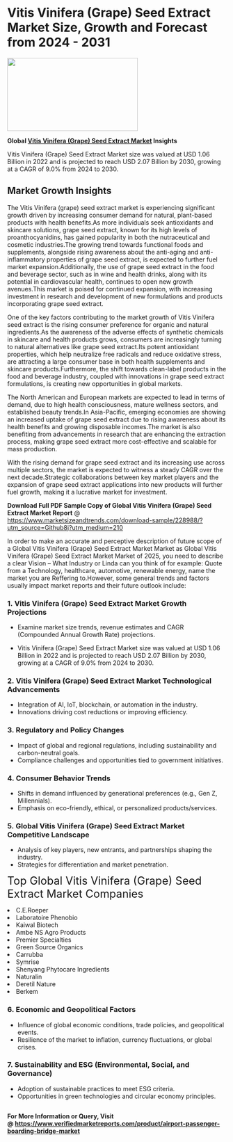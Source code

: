 <H1>Vitis Vinifera (Grape) Seed Extract Market Size, Growth and Forecast from 2024 - 2031</H1><img class="aligncenter size-medium wp-image-584254" src="https://thirdeyenews.in/wp-content/uploads/2024/09/Global-Market-Research-300x168.jpeg" alt="" width="300" height="168" /><p><strong>Global&nbsp;<a href="https://www.marketsizeandtrends.com/download-sample/228988/?utm_source=Github8j?utm_medium=210">Vitis Vinifera (Grape) Seed Extract Market</a> Insights</strong></p><p>Vitis Vinifera (Grape) Seed Extract Market size was valued at USD 1.06 Billion in 2022 and is projected to reach USD 2.07 Billion by 2030, growing at a CAGR of 9.0% from 2024 to 2030.</p><p><h2>Market Growth Insights</h2> <p>The Vitis Vinifera (grape) seed extract market is experiencing significant growth driven by increasing consumer demand for natural, plant-based products with health benefits.As more individuals seek antioxidants and skincare solutions, grape seed extract, known for its high levels of proanthocyanidins, has gained popularity in both the nutraceutical and cosmetic industries.The growing trend towards functional foods and supplements, alongside rising awareness about the anti-aging and anti-inflammatory properties of grape seed extract, is expected to further fuel market expansion.Additionally, the use of grape seed extract in the food and beverage sector, such as in wine and health drinks, along with its potential in cardiovascular health, continues to open new growth avenues.This market is poised for continued expansion, with increasing investment in research and development of new formulations and products incorporating grape seed extract.</p> <p>One of the key factors contributing to the market growth of Vitis Vinifera seed extract is the rising consumer preference for organic and natural ingredients.As the awareness of the adverse effects of synthetic chemicals in skincare and health products grows, consumers are increasingly turning to natural alternatives like grape seed extract.Its potent antioxidant properties, which help neutralize free radicals and reduce oxidative stress, are attracting a large consumer base in both health supplements and skincare products.Furthermore, the shift towards clean-label products in the food and beverage industry, coupled with innovations in grape seed extract formulations, is creating new opportunities in global markets.</p> <p>The North American and European markets are expected to lead in terms of demand, due to high health consciousness, mature wellness sectors, and established beauty trends.In Asia-Pacific, emerging economies are showing an increased uptake of grape seed extract due to rising awareness about its health benefits and growing disposable incomes.The market is also benefiting from advancements in research that are enhancing the extraction process, making grape seed extract more cost-effective and scalable for mass production.</p> <p>With the rising demand for grape seed extract and its increasing use across multiple sectors, the market is expected to witness a steady CAGR over the next decade.Strategic collaborations between key market players and the expansion of grape seed extract applications into new products will further fuel growth, making it a lucrative market for investment.</p> <p><span class=""><strong>Download Full PDF Sample Copy of Global Vitis Vinifera (Grape) Seed Extract Market Report</strong> @ <a href="https://www.marketsizeandtrends.com/download-sample/228988/?utm_source=Github8j?utm_medium=210" target="_blank">https://www.marketsizeandtrends.com/download-sample/228988/?utm_source=Github8j?utm_medium=210</a></span></p><p>In order to make an accurate and perceptive description of future scope of a Global&nbsp;Vitis Vinifera (Grape) Seed Extract Market Market as Global&nbsp;Vitis Vinifera (Grape) Seed Extract Market Market of 2025, you need to describe a clear Vision &ndash; What Industry or Linda can you think of for example: Quote from a Technology, healthcare, automotive, renewable energy, name the market you are Reffering to.However, some general trends and factors usually impact market reports and their future outlook include:</p><h3>1.&nbsp;<strong>Vitis Vinifera (Grape) Seed Extract Market Growth Projections</strong></h3><ul><li>Examine market size trends, revenue estimates and CAGR (Compounded Annual Growth Rate) projections.</li><li><p>Vitis Vinifera (Grape) Seed Extract Market size was valued at USD 1.06 Billion in 2022 and is projected to reach USD 2.07 Billion by 2030, growing at a CAGR of 9.0% from 2024 to 2030.</p></li></ul><h3>2.&nbsp;<strong>Vitis Vinifera (Grape) Seed Extract Market Technological Advancements</strong></h3><ul><li>Integration of AI, IoT, blockchain, or automation in the industry.</li><li>Innovations driving cost reductions or improving efficiency.</li></ul><h3>3.&nbsp;<strong>Regulatory and Policy Changes</strong></h3><ul><li>Impact of global and regional regulations, including sustainability and carbon-neutral goals.</li><li>Compliance challenges and opportunities tied to government initiatives.</li></ul><h3>4.&nbsp;<strong>Consumer Behavior Trends</strong></h3><ul><li>Shifts in demand influenced by generational preferences (e.g., Gen Z, Millennials).</li><li>Emphasis on eco-friendly, ethical, or personalized products/services.</li></ul><h3>5.&nbsp;<strong>Global Vitis Vinifera (Grape) Seed Extract Market Competitive Landscape</strong></h3><ul><li>Analysis of key players, new entrants, and partnerships shaping the industry.</li><li>Strategies for differentiation and market penetration.</li></ul><p data-pm-slice="1 1 []"><span style="color: inherit; font-family: inherit; font-size: 25px;">Top Global Vitis Vinifera (Grape) Seed Extract Market Companies</span></p><div class="" data-test-id=""><p><li>C.E.Roeper</li><li> Laboratoire Phenobio</li><li> Kaiwal Biotech</li><li> Ambe NS Agro Products</li><li> Premier Specialties</li><li> Green Source Organics</li><li> Carrubba</li><li> Symrise</li><li> Shenyang Phytocare Ingredients</li><li> Naturalin</li><li> Deretil Nature</li><li> Berkem</li></p></div><h3>6.&nbsp;<strong>Economic and Geopolitical Factors</strong></h3><ul><li>Influence of global economic conditions, trade policies, and geopolitical events.</li><li>Resilience of the market to inflation, currency fluctuations, or global crises.</li></ul><h3>7.&nbsp;<strong>Sustainability and ESG (Environmental, Social, and Governance)</strong></h3><ul><li>Adoption of sustainable practices to meet ESG criteria.</li><li>Opportunities in green technologies and circular economy principles.</li></ul><h2><strong style="font-size: 14px;">For More Information or Query, Visit @&nbsp;</strong><a style="background-color: #ffffff; font-size: 14px;" href="https://www.marketsizeandtrends.com/report/vitis-vinifera-grape-seed-extract-market/" target="_blank">https://www.verifiedmarketreports.com/product/airport-passenger-boarding-bridge-market</a></h2>